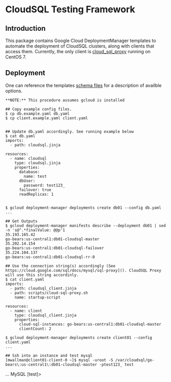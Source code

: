 # CloudSQL Testing Framework

## Introduction 

This package contains Google Cloud DeploymentManager templates to automate the deployment of CloudSQL clusters, along with clients that access them. Currently, the only client is [cloud_sql_proxy](https://cloud.google.com/sql/docs/mysql/sql-proxy) running on CentOS 7.

## Deployment

One can reference the templates [schema files](https://cloud.google.com/deployment-manager/docs/configuration/templates/using-schemas) for a description of availble options.

	**NOTE:** This procedure assumes gcloud is installed

	## Copy example config files. 
	$ cp db.example.yaml db.yaml
	$ cp client.example.yaml client.yaml


	## Update db.yaml accordingly. See running example below
	$ cat db.yaml
	imports:
	  - path: cloudsql.jinja

	resources:
	  - name: cloudsql
	    type: cloudsql.jinja
	    properties:
	      database:
            name: test
	      dbUser: 
	        password: test123_
	      failover: true
	      readReplicas: 1


	$ gcloud deployment-manager deployments create db01 --config db.yaml
	... 
    
	## Get Outputs
	$ gcloud deployment-manager manifests describe --deployment db01 | sed -n 's@^.*finalValue: @@p'1 
	35.193.165.42
	go-bears:us-central1:db01-cloudsql-master
	35.202.14.154
	go-bears:us-central1:db01-cloudsql-failover
	35.224.104.137
	go-bears:us-central1:db01-cloudsql-rr-0

	## Use the connection string(s) accordingly (See https://cloud.google.com/sql/docs/mysql/sql-proxy](). CloudSQL Proxy will use this string accordinly. 
	$ cat client.yaml
	imports:
	  - path: cloudsql_client.jinja
	  - path: scripts/cloud-sql-proxy.sh
	    name: startup-script

	resources:
	  - name: client
	    type: cloudsql_client.jinja
	    properties:
	      cloud-sql-instances: go-bears:us-central1:db01-cloudsql-master
	      clientCount: 2

	$ gcloud deployment-manager deployments create client01 --config client.yaml
	... 

	## Ssh into an instance and test mysql 
	[mwallman@client01-client-0 ~]$ mysql -uroot -S /var/cloudsql/go-bears\:us-central1\:db01-cloudsql-master -ptest123_ test
	
  ...
	MySQL [test]>
